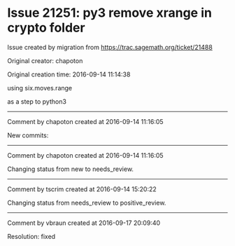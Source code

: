 # Issue 21251: py3 remove xrange in crypto folder

Issue created by migration from https://trac.sagemath.org/ticket/21488

Original creator: chapoton

Original creation time: 2016-09-14 11:14:38

using six.moves.range

as a step to python3


---

Comment by chapoton created at 2016-09-14 11:16:05

New commits:


---

Comment by chapoton created at 2016-09-14 11:16:05

Changing status from new to needs_review.


---

Comment by tscrim created at 2016-09-14 15:20:22

Changing status from needs_review to positive_review.


---

Comment by vbraun created at 2016-09-17 20:09:40

Resolution: fixed
